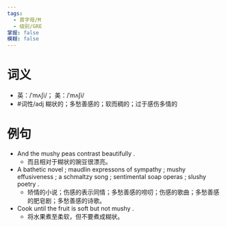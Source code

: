 ```yaml
---
tags:
  - 首字母/M
  - 级别/GRE
掌握: false
模糊: false
---
```

# 词义
- 英：/ˈmʌʃi/； 美：/ˈmʌʃi/
- #词性/adj  糊状的；多愁善感的；软而稠的；过于感伤多情的
# 例句
- And the mushy peas contrast beautifully .
	- 而且相对于糊状的豌豆很漂亮。
- A bathetic novel ; maudlin expressons of sympathy ; mushy effusiveness ; a schmaltzy song ; sentimental soap operas ; slushy poetry .
	- 矫情的小说；伤感的表示同情；多愁善感的唠叨；伤感的歌曲；多愁善感的肥皂剧；多愁善感的诗歌。
- Cook until the fruit is soft but not mushy .
	- 将水果煮至柔软，但不要煮成糊状。

